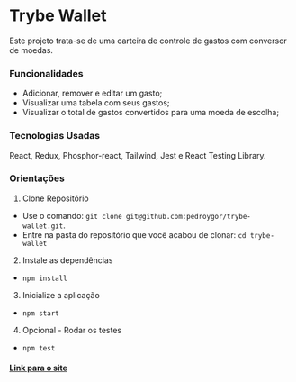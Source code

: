 # Trybe Wallet

Este projeto trata-se de uma carteira de controle de gastos com conversor de moedas.

### Funcionalidades

- Adicionar, remover e editar um gasto;
- Visualizar uma tabela com seus gastos;
- Visualizar o total de gastos convertidos para uma moeda de escolha;

### Tecnologias Usadas

React, Redux, Phosphor-react, Tailwind, Jest e React Testing Library.

### Orientações

1. Clone Repositório

- Use o comando: `git clone git@github.com:pedroygor/trybe-wallet.git`.
- Entre na pasta do repositório que você acabou de clonar: `cd trybe-wallet`

2. Instale as dependências

- `npm install`

3. Inicialize a aplicação

- `npm start`

4. Opcional - Rodar os testes

- `npm test`

#### [Link para o site](https://pedroygor-trybe-wallet.netlify.app/)
